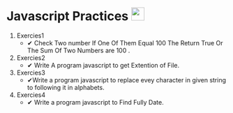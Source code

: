 # Javascript Practices  <img src="https://media.giphy.com/media/WUlplcMpOCEmTGBtBW/giphy.gif" width="30">
<ol>
   <li>Exercies1
       <ul>
           <li>✔ Check Two number If One Of Them Equal 100 The Return True Or The Sum Of Two Numbers are 100 .</li>
      </ul>
   </li>
    <li>Exercies2
       <ul>
           <li>✔ Write A program javascript to get Extention of File.</li>
      </ul>
   </li>
    <li>Exercies3
       <ul>
           <li>✔Write a program javascript to replace evey character in given string to following it in alphabets.</li>
      </ul>
   </li>
   <li>Exercies4
       <ul>
           <li>✔ Write a program javascript to Find Fully Date.</li>
      </ul>
   </li>
 </ol>
